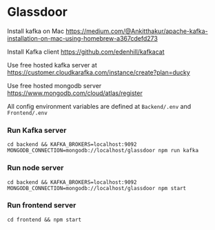 # Glassdoor
Install kafka on Mac https://medium.com/@Ankitthakur/apache-kafka-installation-on-mac-using-homebrew-a367cdefd273

Install Kafka client https://github.com/edenhill/kafkacat

Use free hosted kafka server at https://customer.cloudkarafka.com/instance/create?plan=ducky

Use free hosted mongodb server https://www.mongodb.com/cloud/atlas/register

All config environment variables are defined at `Backend/.env` and `Frontend/.env`
### Run Kafka server

```
cd backend && KAFKA_BROKERS=localhost:9092 MONGODB_CONNECTION=mongodb://localhost/glassdoor npm run kafka
```

### Run node server
```
cd backend && KAFKA_BROKERS=localhost:9092 MONGODB_CONNECTION=mongodb://localhost/glassdoor npm start
```

### Run frontend server
```
cd frontend && npm start
```
